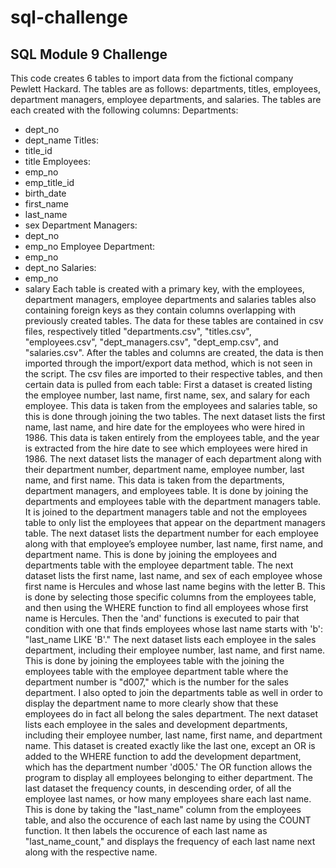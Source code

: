 # sql-challenge
## SQL Module 9 Challenge
This code creates 6 tables to import data from the fictional company Pewlett Hackard. The tables are as follows: departments, titles, employees, department managers, employee departments, and salaries. The tables are each created with the following columns:
Departments:
  - dept_no
  - dept_name
Titles:
  - title_id
  - title
Employees:
  - emp_no
  - emp_title_id
  - birth_date
  - first_name
  - last_name
  - sex
Department Managers:
  - dept_no
  - emp_no
Employee Department:
  - emp_no
  - dept_no
Salaries:
  - emp_no
  - salary
Each table is created with a primary key, with the employees, department managers, employee departments and salaries tables also containing foreign keys as they contain columns overlapping with previously created tables.  The data for these tables are contained in csv files, respectively titled "departments.csv", "titles.csv", "employees.csv", "dept_managers.csv", "dept_emp.csv", and "salaries.csv". After the tables and columns are created, the data is then imported through the import/export data method, which is not seen in the script. The csv files are imported to their respective tables, and then certain data is pulled from each table:
First a dataset is created listing the employee number, last name, first name, sex, and salary for each employee. This data is taken from the employees and salaries table, so this is done through joining the two tables.
The next dataset lists the first name, last name, and hire date for the employees who were hired in 1986. This data is taken entirely from the employees table, and the year is extracted from the hire date to see which employees were hired in 1986.
The next dataset lists the manager of each department along with their department number, department name, employee number, last name, and first name. This data is taken from the departments, department managers, and employees table. It is done by joining the departments and employees table with the department managers table. It is joined to the department managers table and not the employees table to only list the employees that appear on the department managers table.
The next dataset lists the department number for each employee along with that employee’s employee number, last name, first name, and department name. This is done by joining the employees and departments table with the employee department table.
The next dataset lists the first name, last name, and sex of each employee whose first name is Hercules and whose last name begins with the letter B. This is done by selecting those specific columns from the employees table, and then using the WHERE function to find all employees whose first name is Hercules. Then the 'and' functions is executed to pair that condition with one that finds employees whose last name starts with 'b': "last_name LIKE 'B'."
The next dataset lists each employee in the sales department, including their employee number, last name, and first name. This is done by joining the employees table with the joining the employees table with the employee department table where the department number is "d007," which is the number for the sales department. I also opted to join the departments table as well in order to display the department name to more clearly show that these employees do in fact all belong the sales department.
The next dataset lists each employee in the sales and development departments, including their employee number, last name, first name, and department name. This dataset is created exactly like the last one, except an OR is added to the WHERE function to add the development department, which has the department number 'd005.' The OR function allows the program to display all employees belonging to either department.
The last dataset the frequency counts, in descending order, of all the employee last names, or how many employees share each last name. This is done by taking the "last_name" column from the employees table, and also the occurence of each last name by using the COUNT function. It then labels the occurence of each last name as "last_name_count," and displays the frequency of each last name next along with the respective name.
